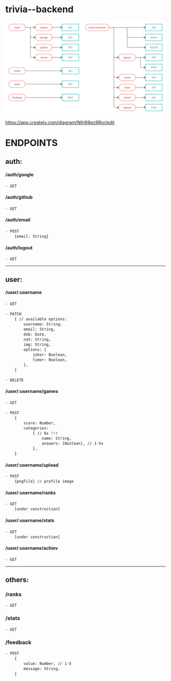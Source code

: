 # trivia--backend

![alt not found](./trivia--backend.png)

https://app.creately.com/diagram/NlH88ez9Ror/edit

# ENDPOINTS

## auth:

#### /auth/google

    - GET

#### /auth/github

    - GET

#### /auth/email

    - POST
        {email: String}

#### /auth/logout

    - GET

---

## user:

#### /user/:username

    - GET

  	- PATCH
		{ // available options:
			username: String,
			email: String,
			dob: Date,
			nat: String,
			img: String,
			options: {
				joker: Boolean,
				timer: Boolean,
			},
		}

    - DELETE

#### /user/:username/games

    - GET

    - POST
		{
			score: Number,
			categories:
				{ // 6x !!!
					name: String,
					answers: [Boolean], // 1-5x
				},
		}

#### /user/:username/upload

    - POST
      	{pngFile} // profile image

#### /user/:username/ranks

    - GET
        [under construction]

#### /user/:username/stats

    - GET
        [under construction]

#### /user/:username/achiev

    - GET

---

## others:

### /ranks

    - GET

### /stats

    - GET

### /feedback

    - POST
		{
			value: Number, // 1-5
			message: String,
		}

